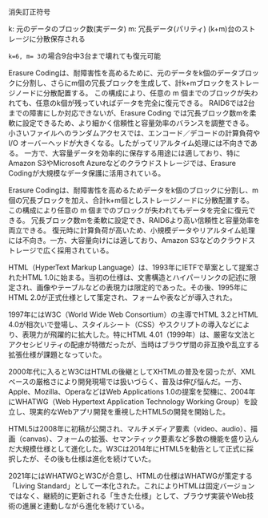 
消失訂正符号


k: 元のデータのブロック数(実データ)
m: 冗長データ(パリティ)
(k+m)台のストレージに分散保存される

`k=6, m= 3`の場合9台中3台まで壊れても復元可能

Erasure Codingは、耐障害性を高めるために、元のデータをk個のデータブロックに分割し、さらにm個の冗長ブロックを生成して、計k+mブロックをストレージノードに分散配置する。
この構成により、任意の m 個までのブロックが失われても、任意のk個が残っていればデータを完全に復元できる。
RAID6では2台までの障害にしか対応できないが、Erasure Coding では冗長ブロック数mを柔軟に設定できるため、より細かく信頼性と容量効率のバランスを調整できる。
小さいファイルへのランダムアクセスでは、エンコード／デコードの計算負荷や I/O オーバーヘッドが大きくなる。したがってリアルタイム処理には不向きである。
一方で、大容量データを効率的に保存する用途には適しており、特にAmazon S3やMicrosoft Azureなどのクラウドストレージでは、Erasure Codingが大規模なデータ保護に活用されている。


Erasure Codingは、耐障害性を高めるためデータをk個のブロックに分割し、m個の冗長ブロックを加え、合計k+m個としストレージノードに分散配置する。
この構成により任意の m 個までのブロックが失われてもデータを完全に復元できる。
冗長ブロック数mを柔軟に設定でき、RAID6より高い信頼性と容量効率を両立できる。
復元時に計算負荷が高いため、小規模データやリアルタイム処理には不向き。一方、大容量向けには適しており、Amazon S3などのクラウドストレージで広く採用されている。






HTML（HyperText Markup Language）は、1993年にIETFで草案として提案されたHTML 1.0に始まる。当初の仕様は、文書構造とハイパーリンクの記述に限定され、画像やテーブルなどの表現力は限定的であった。その後、1995年にHTML 2.0が正式仕様として策定され、フォームや表などが導入された。

1997年にはW3C（World Wide Web Consortium）の主導でHTML 3.2とHTML 4.0が相次いで登場し、スタイルシート（CSS）やスクリプトの導入などにより、表現力が飛躍的に拡大した。特にHTML 4.01（1999年）は、厳密な文法とアクセシビリティの配慮が特徴だったが、当時はブラウザ間の非互換や乱立する拡張仕様が課題となっていた。

2000年代に入るとW3CはHTMLの後継としてXHTMLの普及を図ったが、XMLベースの厳格さにより開発現場では扱いづらく、普及は伸び悩んだ。一方、Apple、Mozilla、OperaなどはWeb Applications 1.0の提案を契機に、2004年にWHATWG（Web Hypertext Application Technology Working Group）を設立し、現実的なWebアプリ開発を重視したHTML5の開発を開始した。

HTML5は2008年に初稿が公開され、マルチメディア要素（video、audio）、描画（canvas）、フォームの拡張、セマンティック要素など多数の機能を盛り込んだ大規模仕様として進化した。W3Cは2014年にHTML5を勧告として正式に採択したが、その後も仕様は進化を続けていた。

2021年にはWHATWGとW3Cが合意し、HTMLの仕様はWHATWGが策定する「Living Standard」として一本化された。これによりHTMLは固定バージョンではなく、継続的に更新される「生きた仕様」として、ブラウザ実装やWeb技術の進展と連動しながら進化を続けている。

